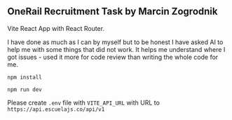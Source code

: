 ## OneRail Recruitment Task by Marcin Zogrodnik

Vite React App with React Router.

I have done as much as I can by myself but to be honest I have asked AI to help me with some things that did not work.
It helps me understand where I got issues - used it more for code review than writing the whole code for me.

`npm install`

`npm run dev`

Please create `.env` file with `VITE_API_URL` with URL to `https://api.escuelajs.co/api/v1`
